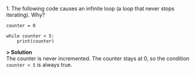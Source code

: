 1\. The following code causes an infinite loop (a loop that never stops iterating). Why?
```
counter = 0

while counter < 5:
    print(counter)
```

**> Solution**\
The counter is never incremented. The counter stays at 0, so the condition `counter < 5` is always true.